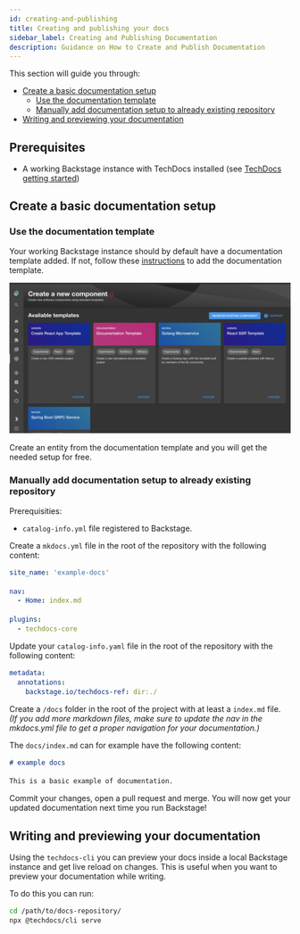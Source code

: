 ```yaml
---
id: creating-and-publishing
title: Creating and publishing your docs
sidebar_label: Creating and Publishing Documentation
description: Guidance on How to Create and Publish Documentation
---
```


This section will guide you through:

- [Create a basic documentation setup](#create-a-basic-documentation-setup)
  - [Use the documentation template](#use-the-documentation-template)
  - [Manually add documentation setup to already existing repository](#manually-add-documentation-setup-to-already-existing-repository)
- [Writing and previewing your documentation](#writing-and-previewing-your-documentation)

## Prerequisites

- A working Backstage instance with TechDocs installed (see
  [TechDocs getting started](getting-started.md))

## Create a basic documentation setup

### Use the documentation template

Your working Backstage instance should by default have a documentation template
added. If not, follow these
[instructions](../software-templates/installation.md#adding-templates) to add
the documentation template.

![Documentation Template](../../assets/techdocs/documentation-template.png)

Create an entity from the documentation template and you will get the needed
setup for free.

### Manually add documentation setup to already existing repository

Prerequisities:

- `catalog-info.yml` file registered to Backstage.

Create a `mkdocs.yml` file in the root of the repository with the following
content:

```yaml
site_name: 'example-docs'

nav:
  - Home: index.md

plugins:
  - techdocs-core
```

Update your `catalog-info.yaml` file in the root of the repository with the
following content:

```yaml
metadata:
  annotations:
    backstage.io/techdocs-ref: dir:./
```

Create a `/docs` folder in the root of the project with at least a `index.md`
file. _(If you add more markdown files, make sure to update the nav in the
mkdocs.yml file to get a proper navigation for your documentation.)_

The `docs/index.md` can for example have the following content:

```md
# example docs

This is a basic example of documentation.
```

Commit your changes, open a pull request and merge. You will now get your
updated documentation next time you run Backstage!

## Writing and previewing your documentation

Using the `techdocs-cli` you can preview your docs inside a local Backstage
instance and get live reload on changes. This is useful when you want to preview
your documentation while writing.

To do this you can run:

```bash
cd /path/to/docs-repository/
npx @techdocs/cli serve
```
